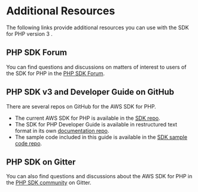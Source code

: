 # Additional Resources<a name="resources"></a>

The following links provide additional resources you can use with the SDK for PHP version 3 \.

## PHP SDK Forum<a name="php-sdk-forum"></a>

You can find questions and discussions on matters of interest to users of the SDK for PHP in the [PHP SDK Forum](https://forums.aws.amazon.com/forum.jspa?forumID=80)\.

## PHP SDK v3 and Developer Guide on GitHub<a name="php-sdk-v3-and-developer-guide-on-github"></a>

There are several repos on GitHub for the AWS SDK for PHP\.
+ The current AWS SDK for PHP is available in the [SDK repo](https://github.com/aws/aws-sdk-php)\.
+ The SDK for PHP Developer Guide is available in restructured text format in its own [documentation repo](https://github.com/awsdocs/aws-php-developers-guide)\.
+ The sample code included in this guide is available in the [SDK sample code repo](https://github.com/awsdocs/aws-doc-sdk-examples/tree/master/php/example_code)\.

## PHP SDK on Gitter<a name="php-sdk-on-gitter"></a>

You can also find questions and discussions about the AWS SDK for PHP in the [PHP SDK community](https://gitter.im/aws/aws-sdk-php) on Gitter\.